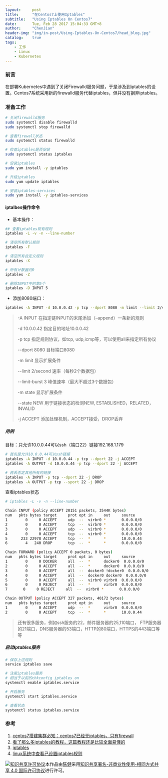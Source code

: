 ```yaml
---
layout:     post
title:      "在Centos7上使用Iptables"
subtitle:   "Using Iptables On Centos7"
date:       Tue, Feb 28 2017 15:04:33 GMT+8
author:     "ChenJian"
header-img: "img/in-post/Using-Iptables-On-Centos7/head_blog.jpg"
catalog:    true
tags:
    - 工作
    - Linux
    - Kubernetes
---
```


### 前言

在部署Kubernetes中遇到了关闭Firewalld服务问题，于是涉及到iptables的设置。Centos7系统采用新的firewalld服务代替iptables，但并没有摒弃iptables。

### 准备工作

``` bash
# 关闭firewalld服务
sudo systemctl disable firewalld
sudo systemctl stop firewalld

# 查看firewall状态
sudo systemctl status firewalld

# 检查iptables是否安装
sudo systemctl status iptables

# 安装iptables
sudo yum install -y iptables

# 升级iptables
sudo yum update iptables

# 安装iptables-services
sudo yum install -y iptables-services
```

#### iptalbes操作命令

- 基本操作：

``` bash
## 查看iptables现有规则
iptables -L -v -n --line-number

# 清空所有默认规则
iptables -F

# 清空所有自定义规则
iptables -X

# 所有计数器归0
iptables -Z

# 删除INPUT中的第5个
iptables -D INPUT 5
```

- 添加8080端口：

``` bash
iptables -A INPUT -d 10.0.0.42 -p tcp --dport 8080 -m limit --limit 2/second --limit-burst 3 -m state --state NEW -j ACCEPT
```

> -A INPUT 在指定链INPUT的末尾添加（–append）一条新的规则
> 
> -d 10.0.0.42 指定目的地址10.0.0.42
> 
> -p tcp 指定规则协议，如tcp, udp,icmp等，可以使用all来指定所有协议
> 
> --dport 8080 目标端口8080
> 
> -m limit 显示扩展条件
> 
> --limit 2/second 速率（每秒2个数据包）
> 
> --limit-burst 3 峰值速率（最大不超过3个数据包）
> 
> -m state 显示扩展条件
> 
> --state NEW 用于链接状态的检测NEW, ESTABLISHED，RELATED，INVALID
> 
> -j ACCEPT 添加处理机制，ACCEPT接受，DROP丢弃

##### 用例

目标：只允许10.0.0.44可以ssh（端口22）链接192.168.1.179

``` bash
# 首先是允许10.0.0.44可以ssh链接
iptables -A INPUT -d 10.0.0.44 -p tcp --dport 22 -j ACCEPT
iptables -A OUTPUT -d 10.0.0.44 -p tcp --dport 22 -j ACCEPT

# 再丢否定其他所有的链接
iptables -A INPUT -p tcp --dport 22 -j DROP
iptables -A OUTPUT -p tcp --sport 22 -j DROP
```

查看iptables状态

``` bash
# iptables -L -v -n --line-number

Chain INPUT (policy ACCEPT 20151 packets, 3544K bytes)
num   pkts bytes target     prot opt in     out     source               destination         
1        0     0 ACCEPT     udp  --  virbr0 *       0.0.0.0/0            0.0.0.0/0            udp dpt:53
2        0     0 ACCEPT     tcp  --  virbr0 *       0.0.0.0/0            0.0.0.0/0            tcp dpt:53
3        0     0 ACCEPT     udp  --  virbr0 *       0.0.0.0/0            0.0.0.0/0            udp dpt:67
4        0     0 ACCEPT     tcp  --  virbr0 *       0.0.0.0/0            0.0.0.0/0            tcp dpt:67
5      233 22978 ACCEPT     tcp  --  *      *       10.0.0.44            0.0.0.0/0            tcp dpt:22
6        4   240 DROP       tcp  --  *      *       0.0.0.0/0            0.0.0.0/0            tcp dpt:22

Chain FORWARD (policy ACCEPT 0 packets, 0 bytes)
num   pkts bytes target     prot opt in     out     source               destination         
1        0     0 DOCKER     all  --  *      docker0  0.0.0.0/0            0.0.0.0/0           
2        0     0 ACCEPT     all  --  *      docker0  0.0.0.0/0            0.0.0.0/0            ctstate RELATED,ESTABLISHED
3        0     0 ACCEPT     all  --  docker0 !docker0  0.0.0.0/0            0.0.0.0/0           
4        0     0 ACCEPT     all  --  docker0 docker0  0.0.0.0/0            0.0.0.0/0         
5        0     0 ACCEPT     all  --  virbr0 virbr0  0.0.0.0/0            0.0.0.0/0           
6        0     0 REJECT     all  --  *      virbr0  0.0.0.0/0            0.0.0.0/0            reject-with icmp-port-unreachable
7       0     0 REJECT     all  --  virbr0 *       0.0.0.0/0            0.0.0.0/0            reject-with icmp-port-unreachable

Chain OUTPUT (policy ACCEPT 327 packets, 40172 bytes)
num   pkts bytes target     prot opt in     out     source               destination         
1        0     0 ACCEPT     udp  --  *      virbr0  0.0.0.0/0            0.0.0.0/0            udp dpt:68
2        0     0 ACCEPT     tcp  --  *      *       10.0.0.44            0.0.0.0/0            tcp dpt:22
```

> 还有很多服务，例如ssh服务的22，邮件服务器的25,110端口， FTP服务器的21端口，DNS服务器的53端口，HTTP的80端口，HTTPS的443端口等等

##### 启动iptables服务

``` bash
# 保存上述规则
service iptables save

# 注册iptables服务
# 相当于以前的chkconfig iptables on
systemctl enable iptables.service

# 开启服务
systemctl start iptables.service

# 查看状态
systemctl status iptables.service
```

### 参考

1. [centos7搭建集群必知：centos7已经无iptables，只有firewall](http://www.aboutyun.com/thread-17535-1-1.html)
2. [看了那么多iptables的教程，这篇教程还是比较全面易懂的](https://www.91yun.org/archives/1690)
3. [iptables](http://79076431.blog.51cto.com/8977042/1811282)
4. [linux系统中查看己设置iptables规则](http://6226001001.blog.51cto.com/9243584/1826054)

<a rel="license" href="http://creativecommons.org/licenses/by-nc-sa/4.0/"><img alt="知识共享许可协议" style="border-width:0" src="https://i.creativecommons.org/l/by-nc-sa/4.0/88x31.png" /></a>本作品由<a xmlns:cc="http://creativecommons.org/ns#" href="https://o-my-chenjian.com/2017/02/28/Using-Iptables-On-Centos7/" property="cc:attributionName" rel="cc:attributionURL">陈健</a>采用<a rel="license" href="http://creativecommons.org/licenses/by-nc-sa/4.0/">知识共享署名-非商业性使用-相同方式共享 4.0 国际许可协议</a>进行许可。